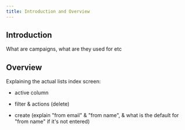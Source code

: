 ```yaml
---
title: Introduction and Overview
---
```


## Introduction

What are campaigns, what are they used for etc

## Overview

Explaining the actual lists index screen:

- active column

- filter & actions (delete)

- create (explain "from email" & "from name", & what is the default for "from name" if it's not entered)
